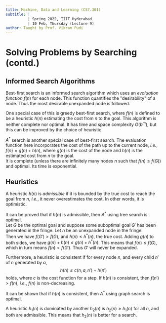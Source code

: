 ```yaml
---
title: Machine, Data and Learning (CS7.301)
subtitle: |
          | Spring 2022, IIIT Hyderabad
          | 10 Feb, Thursday (Lecture 9)
author: Taught by Prof. Vikram Pudi
---
```


# Solving Problems by Searching (contd.)
## Informed Search Algorithms
Best-first search is an informed search algorithm which uses an *evaluation function* $f(n)$ for each node. This function quantifies the "desirability" of a node. Thus the most desirable unexpanded node is followed.  

One special case of this is greedy best-first search, where $f(n)$ is defined to be a heuristic $h(n)$ estimating the cost from $n$ to the goal. This algorithm is neither complete nor optimal. It has time and space complexity $O(b^m)$, but this can be improved by the choice of heuristic.  

$A^*$ search is another special case of best-first search. The evaluation function here incorporates the cost of the path up to the current node, *i.e.*, $f(n) = g(n) + h(n)$, where $g(n)$ is the cost of the node and $h(n)$ is the estimated cost from $n$ to the goal.  
It is complete (unless there are infinitely many nodes $n$ such that $f(n) \leq f(G)$) and optimal. Its time is exponential.

## Heuristics
A heuristic $h(n)$ is *admissible* if it is bounded by the true cost to reach the goal from $n$, *i.e.*, it never overestimates the cost. In other words, it is optimistic.  

It can be proved that if $h(n)$ is admissible, then $A^*$ using tree search is optimal.  
Let $G$ be the optimal goal and suppose some suboptimal goal $G'$ has been generated in the fringe. Let $n$ be an unexpanded node in the fringe.  
Then we have $f(G') > f(G)$, and $h(n) \leq h^*(n)$, the true cost. Adding $g(n)$ to both sides, we have $g(n) + h(n) \leq g(n) + h^*(n)$. This means that $f(n) \leq f(G)$, which in turn means $f(n) < f(G')$. Thus $G'$ will never be expanded.  

Furthermore, a heuristic is consistent if for every node $n$, and every child $n'$ of $n$ generated by $a$,
$$h(n) \leq c(n,a,n') + h(n')$$
holds, where $c$ is the cost function for a step. If $h(n)$ is consistent, then $f(n') > f(n)$, *i.e.*, $f(n)$ is non-decreasing.  

It can be shown that if $h(n)$ is consistent, then $A^*$ using graph search is optimal.  

A heuristic $h_1(n)$ is dominated by another $h_2(n)$ is $h_2(n) \geq h_1(n)$ for all $n$, and both are admissible. This means that $h_2(n)$ is better for a search.